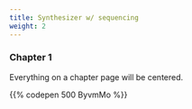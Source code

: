 ```yaml
---
title: Synthesizer w/ sequencing
weight: 2
---
```


### Chapter 1

Everything on a chapter page will be centered.

{{% codepen 500 ByvmMo %}}
